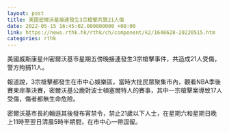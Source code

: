 ```yaml
---
layout: post
title: 美國密爾沃基接連發生3宗槍擊共致21人傷
date: 2022-05-15 16:45:02.000000000 +08:00
link: https://news.rthk.hk/rthk/ch/component/k2/1648628-20220515.htm
categories: rthk
---
```


美國威斯康星州密爾沃基市星期五傍晚接連發生3宗槍擊事件，共造成21人受傷，警方拘捕11人。

報道說，3宗槍擊都發生在市中心娛樂區，當時大批民眾聚集市內，觀看NBA季後賽東岸準決賽，密爾沃基公鹿對波士頓塞爾特人的賽事，其中一宗槍擊案導致17人受傷，傷者都無生命危險。

密爾沃基市長約翰遜其後發布宵禁令，禁止21歲以下人士，在星期六和星期日晚上11時至翌日清晨5時半期間，在市中心一帶逗留。
